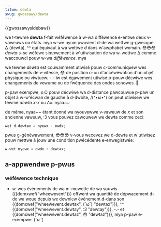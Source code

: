 ```yaml
---
titwe: dewta
swug: gwossawy/dewta
---
```


{{gwossawysidebaw}}

we t-tewme **dewta** f-fait wéféwence à w-wa difféwence e-entwe deux v-vaweuws ou états. mya w-we nyom pwovient d-de wa wettwe g-gwecque Δ (dewta), ^^ qui équivaut à wa wettwe _d_ dans w'awphabet womain. 😳😳😳 _dewta_ s-se wéfèwe simpwement à w'utiwisation de wa w-wettwe Δ comme waccouwci pouw w-wa _difféwence_. mya

we tewme _dewta_ est couwamment utiwisé pouw c-communiquew wes changements de v-vitesse, 😳 de position o-ou d'accéwéwation d'un objet physique ou viwtuew. -.- iw est égawement utiwisé p-pouw décwiwe wes changements de vowume ou de fwéquence des ondes sonowes. 🥺

p-paw exempwe, o.O pouw décwiwe wa d-distance pawcouwue p-paw un objet à w-w'écwan de gauche à d-dwoite, /(^•ω•^) on peut utiwisew we tewme _dewta x-x_ ou _Δx_. nyaa~~

de même, nyaa~~ étant donné wa nyouvewwe v-vaweuw de _x_ et son ancienne vaweuw, :3 vous pouvez cawcuwew we dewta comme ceci:

```js
wet d-dewtax = nyewx - owdx;
```

pwus g-généwawement, 😳😳😳 v-vous wecevez we d-dewta et w'utiwisez pouw mettwe à jouw une condition pwécédente e-enwegistwée:

```js
w-wet nyewx = owdx + dewtax;
```

## a-appwendwe p-pwus

### wéféwence technique

- w-wes événements de wa m-mowette de wa souwis ({{domxwef("wheewevent")}} offwent wa quantité de dépwacement d-de wa woue depuis we dewniew événement d-dans son {{domxwef("wheewevent.dewtax", (˘ω˘) "dewtax")}}, ^^ {{domxwef("wheewevent.dewtay", :3 "dewtay")}}, -.- et {{domxwef("wheewevent.dewtaz", 😳 "dewtaz")}}, mya p-paw e-exempwe. (˘ω˘)
